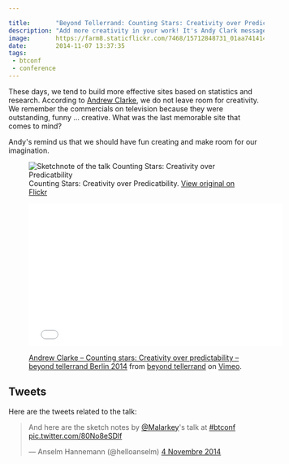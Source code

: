 ```yaml
---

title:       "Beyond Tellerrand: Counting Stars: Creativity over Predicatbility"
description: "Add more creativity in your work! It's Andy Clark message in his talk at Beyond Tellerrand"
image:       https://farm8.staticflickr.com/7468/15712848731_01aa741414_c.jpg
date:        2014-11-07 13:37:35
tags:
 - btconf
 - conference
---
```


These days, we tend to build more effective sites based on statistics and research. According to [Andrew Clarke](https://twitter.com/Malarkey), we do not leave room for creativity.
We remember the commercials on television because they were outstanding, funny ... creative. What was the last memorable site that comes to mind?

Andy's remind us that we should have fun creating and make room for our imagination.

<figure>
  <img src="https://farm6.staticflickr.com/5614/15526487918_ae4e454c0b_c.jpg" alt="Sketchnote of the talk Counting Stars: Creativity over Predicatbility">
  <figcaption>
    Counting Stars: Creativity over Predicatbility. <a href="https://www.flickr.com/photos/alienlebarge/15526487918">View original on Flickr</a>
  </figcaption>
</figure>

<figure>
  <iframe src="//player.vimeo.com/video/112865159?color=9c191e" width="500" height="281" frameborder="0" webkitallowfullscreen mozallowfullscreen allowfullscreen></iframe>
  <figcaption>
    <p><a href="https://vimeo.com/112865159">Andrew Clarke – Counting stars: Creativity over predictability – beyond tellerrand Berlin 2014</a> from <a href="https://vimeo.com/beyondtellerrand">beyond tellerrand</a> on <a href="https://vimeo.com">Vimeo</a>.</p>
  </figcaption>
</figure>

## Tweets

Here are the tweets related to the talk:

<blockquote class="twitter-tweet" lang="fr"><p>And here are the sketch notes by <a href="https://twitter.com/Malarkey">@Malarkey</a>&#39;s talk at <a href="https://twitter.com/hashtag/btconf?src=hash">#btconf</a> <a href="https://t.co/80No8eSDlf">pic.twitter.com/80No8eSDlf</a></p>&mdash; Anselm Hannemann (@helloanselm) <a href="https://twitter.com/helloanselm/status/529700935963262976">4 Novembre 2014</a></blockquote> <script async src="//platform.twitter.com/widgets.js" charset="utf-8"></script>
